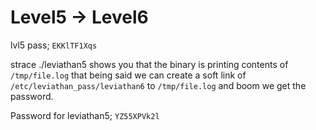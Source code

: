 # Level5 -> Level6

lvl5 pass; `EKKlTF1Xqs`

strace ./leviathan5 shows you that the binary is printing contents of `/tmp/file.log`
that being said we can create a soft link of `/etc/leviathan_pass/leviathan6` to `/tmp/file.log`
and boom we get the password.

Password for leviathan5; `YZ55XPVk2l`
